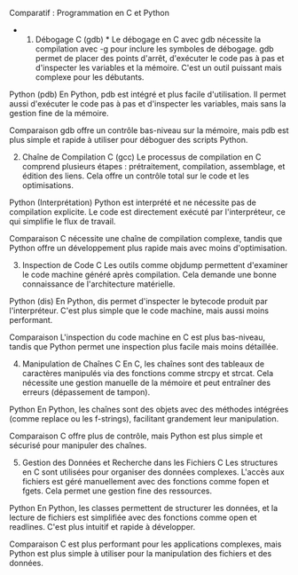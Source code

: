 Comparatif : Programmation en C et Python
*  1. Débogage
C (gdb) *
Le débogage en C avec gdb nécessite la compilation avec -g pour inclure les symboles de débogage. gdb permet de placer des points d'arrêt, d'exécuter le code pas à pas et d'inspecter les variables et la mémoire. C'est un outil puissant mais complexe pour les débutants.

Python (pdb)
En Python, pdb est intégré et plus facile d'utilisation. Il permet aussi d'exécuter le code pas à pas et d'inspecter les variables, mais sans la gestion fine de la mémoire.

Comparaison
gdb offre un contrôle bas-niveau sur la mémoire, mais pdb est plus simple et rapide à utiliser pour déboguer des scripts Python.

2. Chaîne de Compilation
C (gcc)
Le processus de compilation en C comprend plusieurs étapes : prétraitement, compilation, assemblage, et édition des liens. Cela offre un contrôle total sur le code et les optimisations.

Python (Interprétation)
Python est interprété et ne nécessite pas de compilation explicite. Le code est directement exécuté par l'interpréteur, ce qui simplifie le flux de travail.

Comparaison
C nécessite une chaîne de compilation complexe, tandis que Python offre un développement plus rapide mais avec moins d'optimisation.

3. Inspection de Code
C
Les outils comme objdump permettent d'examiner le code machine généré après compilation. Cela demande une bonne connaissance de l'architecture matérielle.

Python (dis)
En Python, dis permet d'inspecter le bytecode produit par l'interpréteur. C'est plus simple que le code machine, mais aussi moins performant.

Comparaison
L'inspection du code machine en C est plus bas-niveau, tandis que Python permet une inspection plus facile mais moins détaillée.

4. Manipulation de Chaînes
C
En C, les chaînes sont des tableaux de caractères manipulés via des fonctions comme strcpy et strcat. Cela nécessite une gestion manuelle de la mémoire et peut entraîner des erreurs (dépassement de tampon).

Python
En Python, les chaînes sont des objets avec des méthodes intégrées (comme replace ou les f-strings), facilitant grandement leur manipulation.

Comparaison
C offre plus de contrôle, mais Python est plus simple et sécurisé pour manipuler des chaînes.

5. Gestion des Données et Recherche dans les Fichiers
C
Les structures en C sont utilisées pour organiser des données complexes. L'accès aux fichiers est géré manuellement avec des fonctions comme fopen et fgets. Cela permet une gestion fine des ressources.

Python
En Python, les classes permettent de structurer les données, et la lecture de fichiers est simplifiée avec des fonctions comme open et readlines. C'est plus intuitif et rapide à développer.

Comparaison
C est plus performant pour les applications complexes, mais Python est plus simple à utiliser pour la manipulation des fichiers et des données.
